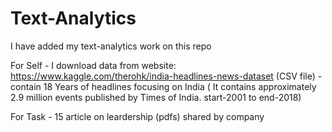 # Text-Analytics
I have added my text-analytics work on this repo

For Self - I download data from website: https://www.kaggle.com/therohk/india-headlines-news-dataset (CSV file) - contain 18 Years of headlines focusing on India ( It contains approximately 2.9 million events published by Times of India. start-2001 to end-2018)

For Task - 15 article on leardership (pdfs) shared by company 
